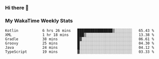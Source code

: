 ### Hi there 👋

<!--
**royschrauwen/royschrauwen** is a ✨ _special_ ✨ repository because its `README.md` (this file) appears on your GitHub profile.

Here are some ideas to get you started:

- 🔭 I’m currently working on ...
- 🌱 I’m currently learning ...
- 👯 I’m looking to collaborate on ...
- 🤔 I’m looking for help with ...
- 💬 Ask me about ...
- 📫 How to reach me: ...
- 😄 Pronouns: ...
- ⚡ Fun fact: ...
-->


### My WakaTime Weekly Stats
<!--START_SECTION:waka-->

```text
Kotlin           6 hrs 26 mins   ████████████████▒░░░░░░░░   65.43 %
XML              1 hr 18 mins    ███▒░░░░░░░░░░░░░░░░░░░░░   13.38 %
Gradle           38 mins         █▓░░░░░░░░░░░░░░░░░░░░░░░   06.61 %
Groovy           25 mins         █░░░░░░░░░░░░░░░░░░░░░░░░   04.30 %
Java             24 mins         █░░░░░░░░░░░░░░░░░░░░░░░░   04.12 %
TypeScript       19 mins         ▓░░░░░░░░░░░░░░░░░░░░░░░░   03.33 %
```

<!--END_SECTION:waka-->
